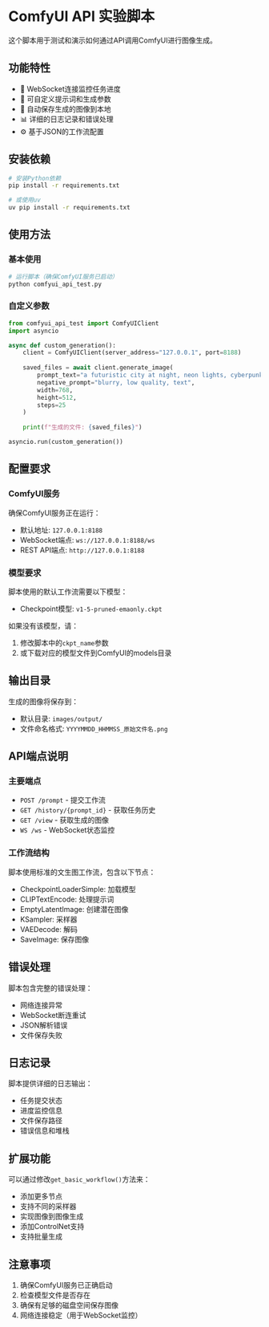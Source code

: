 # ComfyUI API 实验脚本

这个脚本用于测试和演示如何通过API调用ComfyUI进行图像生成。

## 功能特性

- 🔗 WebSocket连接监控任务进度
- 🎨 可自定义提示词和生成参数
- 💾 自动保存生成的图像到本地
- 📊 详细的日志记录和错误处理
- ⚙️ 基于JSON的工作流配置

## 安装依赖

```bash
# 安装Python依赖
pip install -r requirements.txt

# 或使用uv
uv pip install -r requirements.txt
```

## 使用方法

### 基本使用

```bash
# 运行脚本（确保ComfyUI服务已启动）
python comfyui_api_test.py
```

### 自定义参数

```python
from comfyui_api_test import ComfyUIClient
import asyncio

async def custom_generation():
    client = ComfyUIClient(server_address="127.0.0.1", port=8188)
    
    saved_files = await client.generate_image(
        prompt_text="a futuristic city at night, neon lights, cyberpunk style",
        negative_prompt="blurry, low quality, text",
        width=768,
        height=512,
        steps=25
    )
    
    print(f"生成的文件: {saved_files}")

asyncio.run(custom_generation())
```

## 配置要求

### ComfyUI服务

确保ComfyUI服务正在运行：
- 默认地址: `127.0.0.1:8188`
- WebSocket端点: `ws://127.0.0.1:8188/ws`
- REST API端点: `http://127.0.0.1:8188`

### 模型要求

脚本使用的默认工作流需要以下模型：
- Checkpoint模型: `v1-5-pruned-emaonly.ckpt`
  
如果没有该模型，请：
1. 修改脚本中的`ckpt_name`参数
2. 或下载对应的模型文件到ComfyUI的models目录

## 输出目录

生成的图像将保存到：
- 默认目录: `images/output/`
- 文件命名格式: `YYYYMMDD_HHMMSS_原始文件名.png`

## API端点说明

### 主要端点
- `POST /prompt` - 提交工作流
- `GET /history/{prompt_id}` - 获取任务历史
- `GET /view` - 获取生成的图像
- `WS /ws` - WebSocket状态监控

### 工作流结构
脚本使用标准的文生图工作流，包含以下节点：
- CheckpointLoaderSimple: 加载模型
- CLIPTextEncode: 处理提示词
- EmptyLatentImage: 创建潜在图像
- KSampler: 采样器
- VAEDecode: 解码
- SaveImage: 保存图像

## 错误处理

脚本包含完整的错误处理：
- 网络连接异常
- WebSocket断连重试
- JSON解析错误
- 文件保存失败

## 日志记录

脚本提供详细的日志输出：
- 任务提交状态
- 进度监控信息
- 文件保存路径
- 错误信息和堆栈

## 扩展功能

可以通过修改`get_basic_workflow()`方法来：
- 添加更多节点
- 支持不同的采样器
- 实现图像到图像生成
- 添加ControlNet支持
- 支持批量生成

## 注意事项

1. 确保ComfyUI服务已正确启动
2. 检查模型文件是否存在
3. 确保有足够的磁盘空间保存图像
4. 网络连接稳定（用于WebSocket监控）